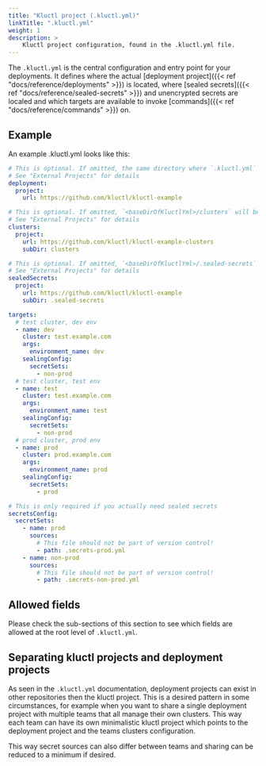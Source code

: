 ```yaml
---
title: "Kluctl project (.kluctl.yml)"
linkTitle: ".kluctl.yml"
weight: 1
description: >
    Kluctl project configuration, found in the .kluctl.yml file.
---
```


The `.kluctl.yml` is the central configuration and entry point for your deployments. It defines where the actual
[deployment project]({{< ref "docs/reference/deployments" >}}) is located,
where [sealed secrets]({{< ref "docs/reference/sealed-secrets" >}}) and unencrypted secrets are localed and which targets are available to
invoke [commands]({{< ref "docs/reference/commands" >}}) on.

## Example

An example .kluctl.yml looks like this:

```yaml
# This is optional. If omitted, the same directory where `.kluctl.yml` is located will be used as root deployment
# See "External Projects" for details
deployment:
  project:
    url: https://github.com/kluctl/kluctl-example

# This is optional. If omitted, `<baseDirOfKluctlYml>/clusters` will be used
# See "External Projects" for details
clusters:
  project:
    url: https://github.com/kluctl/kluctl-example-clusters
    subDir: clusters

# This is optional. If omitted, `<baseDirOfKluctlYml>/.sealed-secrets` will be used
# See "External Projects" for details
sealedSecrets:
  project:
    url: https://github.com/kluctl/kluctl-example
    subDir: .sealed-secrets

targets:
  # test cluster, dev env
  - name: dev
    cluster: test.example.com
    args:
      environment_name: dev
    sealingConfig:
      secretSets:
        - non-prod
  # test cluster, test env
  - name: test
    cluster: test.example.com
    args:
      environment_name: test
    sealingConfig:
      secretSets:
        - non-prod
  # prod cluster, prod env
  - name: prod
    cluster: prod.example.com
    args:
      environment_name: prod
    sealingConfig:
      secretSets:
        - prod

# This is only required if you actually need sealed secrets
secretsConfig:
  secretSets:
    - name: prod
      sources:
        # This file should not be part of version control!
        - path: .secrets-prod.yml
    - name: non-prod
      sources:
        # This file should not be part of version control!
        - path: .secrets-non-prod.yml
```

## Allowed fields

Please check the sub-sections of this section to see which fields are allowed at the root level of `.kluctl.yml`.

## Separating kluctl projects and deployment projects

As seen in the `.kluctl.yml` documentation, deployment projects can exist in other repositories then the kluctl project.
This is a desired pattern in some circumstances, for example when you want to share a single deployment project with
multiple teams that all manage their own clusters. This way each team can have its own minimalistic kluctl project which
points to the deployment project and the teams clusters configuration.

This way secret sources can also differ between teams and sharing can be reduced to a minimum if desired.
